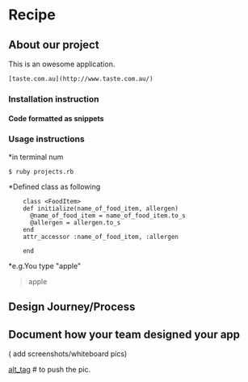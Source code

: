 # Recipe

## About our project
  This is an owesome application.

    [taste.com.au](http://www.taste.com.au/)

### Installation instruction

#### Code formatted as snippets

### Usage instructions

*in terminal num

`$ ruby projects.rb`

*Defined class as following

```
    class <FoodItem>
    def initialize(name_of_food_item, allergen)
      @name_of_food_item = name_of_food_item.to_s
      @allergen = allergen.to_s
    end
    attr_accessor :name_of_food_item, :allergen

    end
```


*e.g.You type "apple"
> apple


## Design Journey/Process

## Document how your team designed your app
( add screenshots/whiteboard pics)

[alt_tag](recipe_whiteboard.jpg)  # to push the pic.
